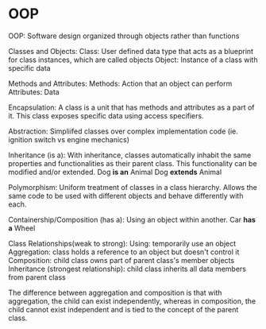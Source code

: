 # OOP

OOP: Software design organized through objects rather than functions

Classes and Objects:
Class: User defined data type that acts as a blueprint for class instances, which are called objects
Object: Instance of a class with specific data

Methods and Attributes:
Methods: Action that an object can perform
Attributes: Data

Encapsulation:
A class is a unit that has methods and attributes as a part of it. This class exposes specific data using access specifiers.

Abstraction:
Simpliifed classes over complex implementation code (ie. ignition switch vs engine mechanics)

Inheritance (is a):
With inheritance, classes automatically inhabit the same properties and functionalities as their parent class. This functionality can be modified and/or extended.
Dog **is an** Animal
Dog **extends** Animal

Polymorphism:
Uniform treatment of classes in a class hierarchy. Allows the same code to be used with different objects and behave differently with each.

Containership/Composition (has a):
Using an object within another.
Car **has a** Wheel

Class Relationships(weak to strong):
Using: temporarily use an object
Aggregation: class holds a reference to an object but doesn't control it
Composition: child class owns part of parent class's member objects 
Inheritance (strongest relationship): child class inherits all data members from parent class

The difference between aggregation and composition is that with aggregation, the child can exist independently, whereas in composition, the child cannot exist independent and is tied to the concept of the parent class.
